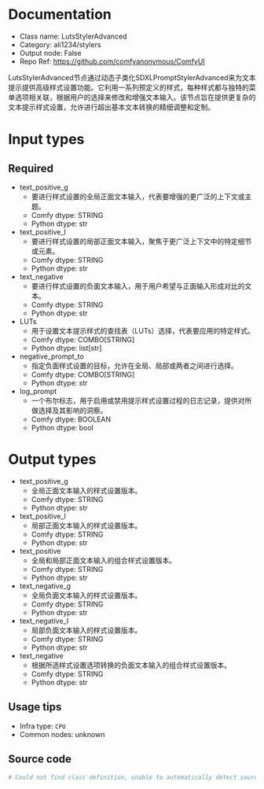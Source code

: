 
# Documentation
- Class name: LutsStylerAdvanced
- Category: ali1234/stylers
- Output node: False
- Repo Ref: https://github.com/comfyanonymous/ComfyUI

LutsStylerAdvanced节点通过动态子类化SDXLPromptStylerAdvanced来为文本提示提供高级样式设置功能。它利用一系列预定义的样式，每种样式都与独特的菜单选项相关联，根据用户的选择来修改和增强文本输入。该节点旨在提供更复杂的文本提示样式设置，允许进行超出基本文本转换的精细调整和定制。

# Input types
## Required
- text_positive_g
    - 要进行样式设置的全局正面文本输入，代表要增强的更广泛的上下文或主题。
    - Comfy dtype: STRING
    - Python dtype: str
- text_positive_l
    - 要进行样式设置的局部正面文本输入，聚焦于更广泛上下文中的特定细节或元素。
    - Comfy dtype: STRING
    - Python dtype: str
- text_negative
    - 要进行样式设置的负面文本输入，用于用户希望与正面输入形成对比的文本。
    - Comfy dtype: STRING
    - Python dtype: str
- LUTs
    - 用于设置文本提示样式的查找表（LUTs）选择，代表要应用的特定样式。
    - Comfy dtype: COMBO[STRING]
    - Python dtype: list[str]
- negative_prompt_to
    - 指定负面样式设置的目标，允许在全局、局部或两者之间进行选择。
    - Comfy dtype: COMBO[STRING]
    - Python dtype: str
- log_prompt
    - 一个布尔标志，用于启用或禁用提示样式设置过程的日志记录，提供对所做选择及其影响的洞察。
    - Comfy dtype: BOOLEAN
    - Python dtype: bool

# Output types
- text_positive_g
    - 全局正面文本输入的样式设置版本。
    - Comfy dtype: STRING
    - Python dtype: str
- text_positive_l
    - 局部正面文本输入的样式设置版本。
    - Comfy dtype: STRING
    - Python dtype: str
- text_positive
    - 全局和局部正面文本输入的组合样式设置版本。
    - Comfy dtype: STRING
    - Python dtype: str
- text_negative_g
    - 全局负面文本输入的样式设置版本。
    - Comfy dtype: STRING
    - Python dtype: str
- text_negative_l
    - 局部负面文本输入的样式设置版本。
    - Comfy dtype: STRING
    - Python dtype: str
- text_negative
    - 根据所选样式设置选项转换的负面文本输入的组合样式设置版本。
    - Comfy dtype: STRING
    - Python dtype: str


## Usage tips
- Infra type: `CPU`
- Common nodes: unknown


## Source code
```python
# Could not find class definition, unable to automatically detect source code
```
